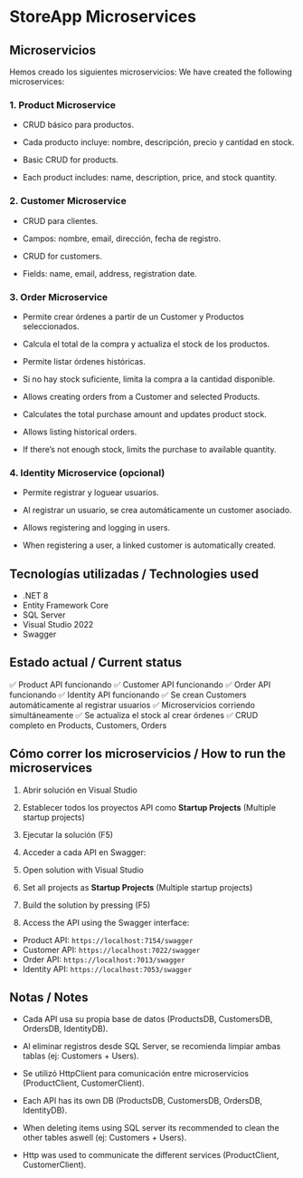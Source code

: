 ﻿# StoreApp Microservices

## Microservicios

Hemos creado los siguientes microservicios:
We have created the following microservices:

### 1. Product Microservice
- CRUD básico para productos.
- Cada producto incluye: nombre, descripción, precio y cantidad en stock.

- Basic CRUD for products.
- Each product includes: name, description, price, and stock quantity.

### 2. Customer Microservice
- CRUD para clientes.
- Campos: nombre, email, dirección, fecha de registro.

- CRUD for customers.
- Fields: name, email, address, registration date.

### 3. Order Microservice
- Permite crear órdenes a partir de un Customer y Productos seleccionados.
- Calcula el total de la compra y actualiza el stock de los productos.
- Permite listar órdenes históricas.
- Si no hay stock suficiente, limita la compra a la cantidad disponible.

- Allows creating orders from a Customer and selected Products.
- Calculates the total purchase amount and updates product stock.
- Allows listing historical orders.
- If there’s not enough stock, limits the purchase to available quantity.

### 4. Identity Microservice (opcional)
- Permite registrar y loguear usuarios.
- Al registrar un usuario, se crea automáticamente un customer asociado.

- Allows registering and logging in users.
- When registering a user, a linked customer is automatically created.

## Tecnologías utilizadas / Technologies used

- .NET 8
- Entity Framework Core
- SQL Server
- Visual Studio 2022
- Swagger

## Estado actual / Current status

✅ Product API funcionando
✅ Customer API funcionando
✅ Order API funcionando
✅ Identity API funcionando
✅ Se crean Customers automáticamente al registrar usuarios
✅ Microservicios corriendo simultáneamente
✅ Se actualiza el stock al crear órdenes
✅ CRUD completo en Products, Customers, Orders

## Cómo correr los microservicios / How to run the microservices

1. Abrir solución en Visual Studio
2. Establecer todos los proyectos API como **Startup Projects** (Multiple startup projects)
3. Ejecutar la solución (F5)
4. Acceder a cada API en Swagger:

1. Open solution with Visual Studio
2. Set all projects as **Startup Projects** (Multiple startup projects)
3. Build the solution by pressing (F5)
4. Access the API using the Swagger interface:

- Product API: `https://localhost:7154/swagger`
- Customer API: `https://localhost:7022/swagger`
- Order API: `https://localhost:7013/swagger`
- Identity API: `https://localhost:7053/swagger`

## Notas / Notes

- Cada API usa su propia base de datos (ProductsDB, CustomersDB, OrdersDB, IdentityDB).
- Al eliminar registros desde SQL Server, se recomienda limpiar ambas tablas (ej: Customers + Users).
- Se utilizó HttpClient para comunicación entre microservicios (ProductClient, CustomerClient).

- Each API has its own DB (ProductsDB, CustomersDB, OrdersDB, IdentityDB).
- When deleting items using SQL server its recommended to clean the other tables aswell (ej: Customers + Users).
- Http was used to communicate the different services (ProductClient, CustomerClient).
